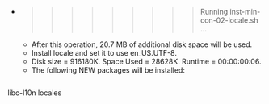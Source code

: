 * >>>>>>>>> Running inst-min-con-02-locale.sh ...
  * After this operation, 20.7 MB of additional disk space will be used.
  * Install locale and set it to use en_US.UTF-8.
  * Disk size = 916180K. Space Used = 28628K. Runtime = 00:00:00:06.
  * The following NEW packages will be installed:
  ```bash
libc-l10n locales
  ```
